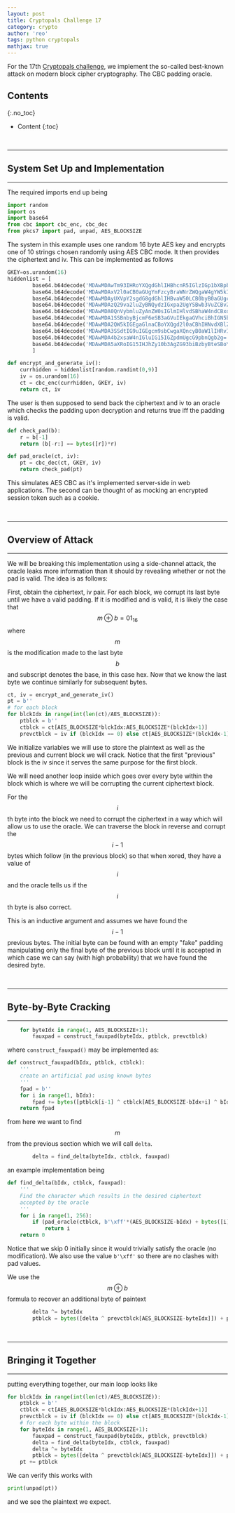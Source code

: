 ```yaml
---
layout: post
title: Cryptopals Challenge 17
category: crypto
author: 'reo'
tags: python cryptopals
mathjax: true
---
```


For the 17th [Cryptopals challenge](https://cryptopals.com/),
we implement the so-called best-known attack on modern block cipher cryptography.
The CBC padding oracle.

## Contents
{:.no_toc}

* Content
{:toc}

<br>

***

## System Set Up and Implementation

***

The required imports end up being
```python
import random
import os
import base64
from cbc import cbc_enc, cbc_dec
from pkcs7 import pad, unpad, AES_BLOCKSIZE
```

The system in this example uses one random 16 byte AES key and encrypts one of 10 strings
chosen randomly using AES CBC mode. It then provides the ciphertext and iv. This
can be implemented as follows

```python
GKEY=os.urandom(16)
hiddenlist = [
        base64.b64decode('MDAwMDAwTm93IHRoYXQgdGhlIHBhcnR5IGlzIGp1bXBpbmc='),
        base64.b64decode('MDAwMDAxV2l0aCB0aGUgYmFzcyBraWNrZWQgaW4gYW5kIHRoZSBWZWdhJ3MgYXJlIHB1bXBpbic='),
        base64.b64decode('MDAwMDAyUXVpY2sgdG8gdGhlIHBvaW50LCB0byB0aGUgcG9pbnQsIG5vIGZha2luZw=='),
        base64.b64decode('MDAwMDAzQ29va2luZyBNQydzIGxpa2UgYSBwb3VuZCBvZiBiYWNvbg=='),
        base64.b64decode('MDAwMDA0QnVybmluZyAnZW0sIGlmIHlvdSBhaW4ndCBxdWljayBhbmQgbmltYmxl'),
        base64.b64decode('MDAwMDA1SSBnbyBjcmF6eSB3aGVuIEkgaGVhciBhIGN5bWJhbA=='),
        base64.b64decode('MDAwMDA2QW5kIGEgaGlnaCBoYXQgd2l0aCBhIHNvdXBlZCB1cCB0ZW1wbw=='),
        base64.b64decode('MDAwMDA3SSdtIG9uIGEgcm9sbCwgaXQncyB0aW1lIHRvIGdvIHNvbG8='),
        base64.b64decode('MDAwMDA4b2xsaW4nIGluIG15IGZpdmUgcG9pbnQgb2g='),
        base64.b64decode('MDAwMDA5aXRoIG15IHJhZy10b3AgZG93biBzbyBteSBoYWlyIGNhbiBibG93')
        ]

def encrypt_and_generate_iv():
    currhidden = hiddenlist[random.randint(0,9)]
    iv = os.urandom(16)
    ct = cbc_enc(currhidden, GKEY, iv)
    return ct, iv
```

The user is then supposed to send back the ciphertext and iv to an oracle which checks the padding
upon decryption and returns true iff the padding is valid.

```python
def check_pad(b):
    r = b[-1]
    return (b[-r:] == bytes([r])*r)

def pad_oracle(ct, iv):
    pt = cbc_dec(ct, GKEY, iv)
    return check_pad(pt)
```

This simulates AES CBC as it's implemented server-side in web applications.
The second can be thought of as mocking an encrypted session token such as
a cookie.

<br>

***

## Overview of Attack

***

We will be breaking this implementation using a side-channel attack, the oracle
leaks more information than it should by revealing whether or not the pad is valid.
The idea is as follows:

First, obtain the ciphertext, iv pair.
For each block, we corrupt its last byte until we have a valid padding. If it is
modified and is valid, it is likely the case that $$m\oplus b=01_{16}$$
where $$m$$ is the modification made to the last byte $$b$$ and subscript denotes
the base, in this case hex.
Now that we know the last byte we continue similarly for subsequent bytes.

```python
ct, iv = encrypt_and_generate_iv()
pt = b''
# for each block
for blckIdx in range(int(len(ct)/AES_BLOCKSIZE)):
    ptblck = b''
    ctblck = ct[AES_BLOCKSIZE*blckIdx:AES_BLOCKSIZE*(blckIdx+1)]
    prevctblck = iv if (blckIdx == 0) else ct[AES_BLOCKSIZE*(blckIdx-1):AES_BLOCKSIZE*blckIdx]
```

We initialize variables we will use to store the plaintext as well as the previous and
current block we will crack. Notice that the first "previous" block is the iv
since it serves the same purpose for the first block.

We will need another loop inside which goes over every byte within the block which
is where we will be corrupting the current ciphertext block.

For the $$i$$th byte into the block
we need to corrupt the ciphertext in a way which will allow us to use the oracle.
We can traverse the block in reverse and corrupt the $$i-1$$ bytes which follow
(in the previous block) so that when xored, they have a value of $$i$$ and
the oracle tells us if the $$i$$th byte is also correct.

This is an inductive argument and assumes we have found the $$i-1$$ previous
bytes. The initial byte can be found with an empty "fake" padding manipulating
only the final byte of the previous block until it is accepted in which
case we can say (with high probability) that we have found the desired byte.

<br>

***

## Byte-by-Byte Cracking

***

```python
    for byteIdx in range(1, AES_BLOCKSIZE+1):
        fauxpad = construct_fauxpad(byteIdx, ptblck, prevctblck)
```

where `construct_fauxpad()` may be implemented as:

```python
def construct_fauxpad(bIdx, ptblck, ctblck):
    '''
    create an artificial pad using known bytes
    '''
    fpad = b''
    for i in range(1, bIdx):
        fpad += bytes([ptblck[i-1] ^ ctblck[AES_BLOCKSIZE-bIdx+i] ^ bIdx])
    return fpad
```

from here we want to find $$m$$ from the previous section which we will call `delta`.

```python
        delta = find_delta(byteIdx, ctblck, fauxpad)
```

an example implementation being

```python
def find_delta(bIdx, ctblck, fauxpad):
    '''
    Find the character which results in the desired ciphertext
    accepted by the oracle
    '''
    for i in range(1, 256):
        if (pad_oracle(ctblck, b'\xff'*(AES_BLOCKSIZE-bIdx) + bytes([i]) + fauxpad)):
            return i
    return 0
```

Notice that we skip 0 initially since it would trivially satisfy the oracle
(no modification). We also use the value `b'\xff'` so there are no clashes
with pad values.

We use the $$m\oplus b$$ formula to recover an additional byte of paintext

```python
        delta ^= byteIdx
        ptblck = bytes([delta ^ prevctblck[AES_BLOCKSIZE-byteIdx]]) + ptblck
```

<br>

***

## Bringing it Together

***

putting everything together, our main loop looks like

```python
for blckIdx in range(int(len(ct)/AES_BLOCKSIZE)):
    ptblck = b''
    ctblck = ct[AES_BLOCKSIZE*blckIdx:AES_BLOCKSIZE*(blckIdx+1)]
    prevctblck = iv if (blckIdx == 0) else ct[AES_BLOCKSIZE*(blckIdx-1):AES_BLOCKSIZE*blckIdx]
    # for each byte within the block
    for byteIdx in range(1, AES_BLOCKSIZE+1):
        fauxpad = construct_fauxpad(byteIdx, ptblck, prevctblck)
        delta = find_delta(byteIdx, ctblck, fauxpad)
        delta ^= byteIdx
        ptblck = bytes([delta ^ prevctblck[AES_BLOCKSIZE-byteIdx]]) + ptblck
    pt += ptblck
```

We can verify this works with

```python
print(unpad(pt))
```

and we see the plaintext we expect.

